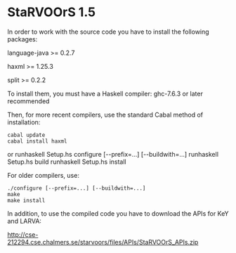 
# StaRVOOrS 1.5 


In order to work with the source code you have to install the following packages:

 language-java >= 0.2.7
 
 haxml >= 1.25.3 

 split >= 0.2.2


To install them, you must have a Haskell compiler: ghc-7.6.3 or later recommended

Then, for more recent compilers, use the standard Cabal method of installation:

    cabal update
    cabal install haxml

or
    runhaskell Setup.hs configure [--prefix=...] [--buildwith=...]
    runhaskell Setup.hs build
    runhaskell Setup.hs install

For older compilers, use:

    ./configure [--prefix=...] [--buildwith=...]
    make
    make install

In addition, to use the compiled code you have to download the APIs for KeY and LARVA:

http://cse-212294.cse.chalmers.se/starvoors/files/APIs/StaRVOOrS_APIs.zip

